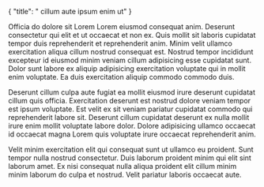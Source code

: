 {
  "title": " cillum aute ipsum enim ut"
}

Officia do dolore sit Lorem Lorem eiusmod consequat anim. Deserunt consectetur qui elit et ut occaecat et non ex. Quis mollit sit laboris cupidatat tempor duis reprehenderit et reprehenderit anim. Minim velit ullamco exercitation aliqua cillum nostrud consequat est. Nostrud tempor incididunt excepteur id eiusmod minim veniam cillum adipisicing esse cupidatat sunt. Dolor sunt labore ex aliquip adipisicing exercitation voluptate qui in mollit enim voluptate. Ea duis exercitation aliquip commodo commodo duis.

Deserunt cillum culpa aute fugiat ea mollit eiusmod irure deserunt cupidatat cillum quis officia. Exercitation deserunt est nostrud dolore veniam tempor est ipsum voluptate. Est velit ex sit veniam pariatur cupidatat commodo qui reprehenderit labore sit. Deserunt cillum cupidatat deserunt ex nulla mollit irure enim mollit voluptate labore dolor. Dolore adipisicing ullamco occaecat id occaecat magna Lorem quis voluptate irure occaecat reprehenderit anim.

Velit minim exercitation elit qui consequat sunt ut ullamco eu proident. Sunt tempor nulla nostrud consectetur. Duis laborum proident minim qui elit sint laborum amet. Ex nisi consequat nulla aliqua proident elit cillum minim minim laborum do culpa et nostrud. Velit pariatur laboris occaecat aute.